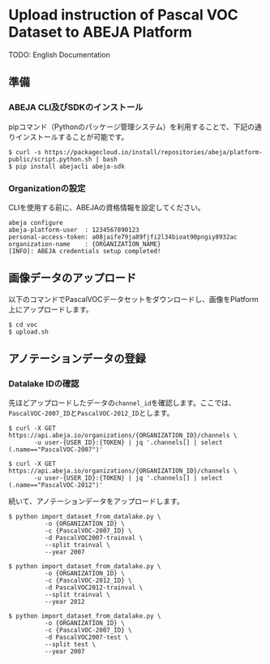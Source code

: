 # Upload instruction of Pascal VOC Dataset to ABEJA Platform 

TODO: English Documentation

## 準備

### ABEJA CLI及びSDKのインストール

pipコマンド（Pythonのパッケージ管理システム）を利用することで、下記の通りインストールすることが可能です。

```
$ curl -s https://packagecloud.io/install/repositories/abeja/platform-public/script.python.sh | bash
$ pip install abejacli abeja-sdk
```

### Organizationの設定

CLIを使用する前に、ABEJAの資格情報を設定してください。

```
abeja configure
abeja-platform-user  : 1234567890123
personal-access-token: a08jaife79ja89fjfi2l34bioat90pngiy8932ac
organization-name    : {ORGANIZATION_NAME}
[INFO]: ABEJA credentials setup completed!
```

## 画像データのアップロード

以下のコマンドでPascalVOCデータセットをダウンロードし、画像をPlatform上にアップロードします。

```
$ cd voc
$ upload.sh
```

## アノテーションデータの登録

### Datalake IDの確認

先ほどアップロードしたデータの`channel_id`を確認します。ここでは、`PascalVOC-2007_ID`と`PascalVOC-2012_ID`とします。

```
$ curl -X GET https://api.abeja.io/organizations/{ORGANIZATION_ID}/channels \
       -u user-{USER_ID}:{TOKEN} | jq '.channels[] | select (.name=="PascalVOC-2007")'

$ curl -X GET https://api.abeja.io/organizations/{ORGANIZATION_ID}/channels \
       -u user-{USER_ID}:{TOKEN} | jq '.channels[] | select (.name=="PascalVOC-2012")'
```

続いて、アノテーションデータをアップロードします。

```
$ python import_dataset_from_datalake.py \
          -o {ORGANIZATION_ID} \
          -c {PascalVOC-2007_ID} \
          -d PascalVOC2007-trainval \
          --split trainval \
          --year 2007

$ python import_dataset_from_datalake.py \
          -o {ORGANIZATION_ID} \
          -c {PascalVOC-2012_ID} \
          -d PascalVOC2012-trainval \
          --split trainval \
          --year 2012
          
$ python import_dataset_from_datalake.py \
          -o {ORGANIZATION_ID} \
          -c {PascalVOC-2007_ID} \
          -d PascalVOC2007-test \
          --split test \
          --year 2007
```
